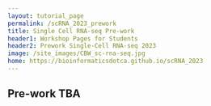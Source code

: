 ```yaml
---
layout: tutorial_page
permalink: /scRNA_2023_prework
title: Single Cell RNA-seq Pre-work
header1: Workshop Pages for Students
header2: Prework Single-Cell RNA-seq 2023
image: /site_images/CBW_sc-rna-seq.jpg
home: https://bioinformaticsdotca.github.io/scRNA_2023
---
```


## Pre-work TBA
